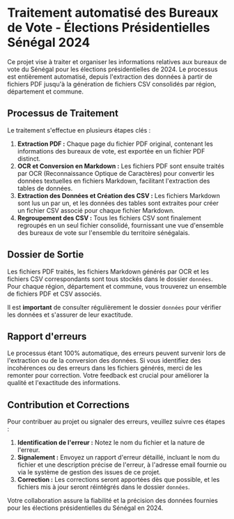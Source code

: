 # Traitement automatisé des Bureaux de Vote - Élections Présidentielles Sénégal 2024

Ce projet vise à traiter et organiser les informations relatives aux bureaux de vote du Sénégal pour les élections présidentielles de 2024. Le processus est entièrement automatisé, depuis l'extraction des données à partir de fichiers PDF jusqu'à la génération de fichiers CSV consolidés par région, département et commune.

## Processus de Traitement

Le traitement s'effectue en plusieurs étapes clés :

1. **Extraction PDF :** Chaque page du fichier PDF original, contenant les informations des bureaux de vote, est exportée en un fichier PDF distinct.
2. **OCR et Conversion en Markdown :** Les fichiers PDF sont ensuite traités par OCR (Reconnaissance Optique de Caractères) pour convertir les données textuelles en fichiers Markdown, facilitant l'extraction des tables de données.
3. **Extraction des Données et Création des CSV :** Les fichiers Markdown sont lus un par un, et les données des tables sont extraites pour créer un fichier CSV associé pour chaque fichier Markdown.
4. **Regroupement des CSV :** Tous les fichiers CSV sont finalement regroupés en un seul fichier consolidé, fournissant une vue d'ensemble des bureaux de vote sur l'ensemble du territoire sénégalais.

## Dossier de Sortie

Les fichiers PDF traités, les fichiers Markdown générés par OCR et les fichiers CSV correspondants sont tous stockés dans le dossier `données`. Pour chaque région, département et commune, vous trouverez un ensemble de fichiers PDF et CSV associés.

Il est **important** de consulter régulièrement le dossier `données` pour vérifier les données et s'assurer de leur exactitude.

## Rapport d'erreurs

Le processus étant 100% automatique, des erreurs peuvent survenir lors de l'extraction ou de la conversion des données. Si vous identifiez des incohérences ou des erreurs dans les fichiers générés, merci de les remonter pour correction. Votre feedback est crucial pour améliorer la qualité et l'exactitude des informations.

## Contribution et Corrections

Pour contribuer au projet ou signaler des erreurs, veuillez suivre ces étapes :

1. **Identification de l'erreur :** Notez le nom du fichier et la nature de l'erreur.
2. **Signalement :** Envoyez un rapport d'erreur détaillé, incluant le nom du fichier et une description précise de l'erreur, à l'adresse email fournie ou via le système de gestion des issues de ce projet.
3. **Correction :** Les corrections seront apportées dès que possible, et les fichiers mis à jour seront réintégrés dans le dossier `données`.

Votre collaboration assure la fiabilité et la précision des données fournies pour les élections présidentielles du Sénégal en 2024.